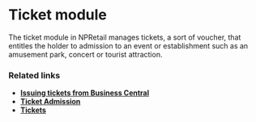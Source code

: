 # Ticket module

The ticket module in NPRetail manages tickets, a sort of voucher, that entitles the holder to admission to an event or establishment such as an amusement park, concert or tourist attraction.

### Related links
- [**Issuing tickets from Business Central**](./howto/issue_ticket.md)
- [**Ticket Admission**](./explanation/admission.md)
- [**Tickets**](./explanation/ticket.md)    